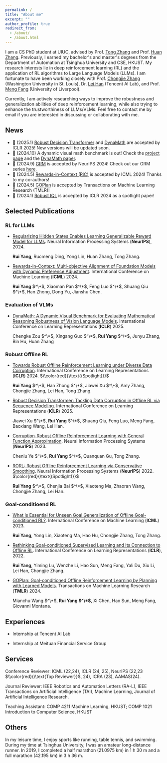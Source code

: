 ```yaml
---
permalink: /
title: "About me"
excerpt: ""
author_profile: true
redirect_from: 
  - /about/
  - /about.html
---
```


I am a CS PhD student at UIUC, advised by Prof. [Tong Zhang](http://tongzhang-ml.org) and Prof. [Huan Zhang](https://www.huan-zhang.com). Previously, I earned my bachelor's and master's degrees from the Department of Automation at Tsinghua University and CSE, HKUST. My research interests lie in deep reinforcement learning (RL) and the application of RL algorithms to Large Language Models (LLMs). I am furtunate to have been working closely with Prof. [Chongjie Zhang](https://engineering.wustl.edu/faculty/Chongjie-Zhang.html) (Washington University in St. Louis), Dr. [Lei Han](http://www.leihan.org) (Tencent AI Lab), and Prof. [Meng Fang](https://mengf1.github.io) (University of Liverpool). 

Currently, I am actively researching ways to improve the robustness and generalization abilities of deep reinforcement learning, while also trying to enhance the trustworthiness of LLMs/VLMs. Feel free to contact me by email if you are interested in discussing or collaborating with me. 

News
------
- 🎉 (2025.1) [Robust Decision Transformer](https://arxiv.org/abs/2407.04285) and [DynaMath](https://arxiv.org/abs/2411.00836) are accepted by ICLR 2025! New versions will be updated soon.
- 🌟 (2024.10) A dynamic visual math benchmark is out! Check the [project page](https://dynamath.github.io) and the [DynaMath paper](https://huan-zhang.com/DynaMath.pdf).   
- 🎉 (2024.9) [GRM](https://arxiv.org/abs/2406.10216) is accepted by NeurIPS 2024! Check out our GRM series [here](https://github.com/YangRui2015/Generalizable-Reward-Model).
- 🎉 (2024.5) [Rewards-in-Context (RiC)](https://arxiv.org/abs/2402.10207) is accepted by ICML 2024! Thanks to my co-authors!
- 🎉 (2024.5) [GOPlan](https://openreview.net/forum?id=zOKAmm8R9B) is accepted by Transactions on Machine Learning Research (TMLR)!
- 🎉 (2024.1) [Robust IQL](https://openreview.net/forum?id=5hAMmCU0bK) is accepted by ICLR 2024 as a spotlight paper!

Selected Publications
------


### RL for LLMs 
- [Regularizing Hidden States Enables Learning Generalizable Reward Model for LLMs](https://arxiv.org/abs/2406.10216). Neural Information Processing Systems (**NeurIPS**), 2024.

  **Rui Yang**, Ruomeng Ding, Yong Lin, Huan Zhang, Tong Zhang.


- [Rewards-in-Context: Multi-objective Alignment of Foundation Models with Dynamic Preference Adjustment](https://arxiv.org/abs/2402.10207). International Conference on Machine Learning (**ICML**) 2024.

  **Rui Yang** $^\*$, Xiaoman Pan $^\*$, Feng Luo $^\*$, Shuang Qiu $^\*$, Han Zhong, Dong Yu, Jianshu Chen.

### Evaluation of VLMs 

- [DynaMath: A Dynamic Visual Benchmark for Evaluating Mathematical Reasoning Robustness of Vision Language Models](https://arxiv.org/abs/2411.00836). International Conference on Learning Representations (**ICLR**) 2025.

  Chengke Zou $^\*$, Xingang Guo $^\*$, **Rui Yang** $^\*$, Junyu Zhang, Bin Hu, Huan Zhang


### Robust Offline RL

- [Towards Robust Offline Reinforcement Learning under Diverse Data Corruption](https://openreview.net/forum?id=5hAMmCU0bK). International Conference on Learning Representations (**ICLR**) 2024. $\\color{red}{\\text{(Spotlight)}}$
  
  **Rui Yang** $^\*$, Han Zhong $^\*$, Jiawei Xu $^\*$, Amy Zhang, Chongjie Zhang, Lei Han, Tong Zhang.

- [Robust Decision Transformer: Tackling Data Corruption in Offline RL via Sequence Modeling](https://openreview.net/forum?id=phAlw3JPms). International Conference on Learning Representations (**ICLR**) 2025. 
  
  Jiawei Xu $^\*$, **Rui Yang** $^\*$, Shuang Qiu, Feng Luo, Meng Fang, Baoxiang Wang, Lei Han.


- [Corruption-Robust Offline Reinforcement Learning with General Function Approximation](https://openreview.net/forum?id=K9M7XNS9BX). Neural Information Processing Systems (**NeurIPS**) 2023.

  Chenlu Ye $^\*$, **Rui Yang** $^\*$, Quanquan Gu, Tong Zhang.


- [RORL: Robust Offline Reinforcement Learning via Conservative Smoothing](https://openreview.net/forum?id=_QzJJGH_KE). Neural Information Processing Systems (**NeurIPS**) 2022. $\color{red}{\text{(Spotlight)}}$
  
  **Rui Yang** $^\*$, Chenjia Bai $^\*$, Xiaoteng Ma, Zhaoran Wang, Chongjie Zhang, Lei Han.


  
### Goal-conditioend RL

- [What Is Essential for Unseen Goal Generalization of Offline Goal-conditioned RL?](https://openreview.net/forum?id=UrQySwOk4q). International Conference on Machine Learning (**ICML**) 2023. 

  **Rui Yang**, Yong Lin, Xiaoteng Ma, Hao Hu, Chongjie Zhang, Tong Zhang.


- [Rethinking Goal-conditioned Supervised Learning and Its Connection to Offline RL](https://openreview.net/forum?id=KJztlfGPdwW). International Conference on Learning Representations (**ICLR**), 2022. 

  **Rui Yang**, Yiming Lu, Wenzhe Li, Hao Sun, Meng Fang, Yali Du, Xiu Li, Lei Han, Chongjie Zhang.

  
- [GOPlan: Goal-conditioned Offline Reinforcement Learning by Planning with Learned Models](https://openreview.net/forum?id=zOKAmm8R9B). Transactions on Machine Learning Research (**TMLR**) 2024.

  Mianchu Wang $^\*$, **Rui Yang $^\*$**, Xi Chen, Hao Sun, Meng Fang, Giovanni Montana.
  



Experiences
------
-  Internship at Tencent AI Lab

-  Internship at Meituan Financial Service Group

Services
------
Conference Reviewer: ICML (22,24), ICLR (24, 25), NeurIPS (22,23 $\\color{red}{\\text{Top Reviewer}}$, 24), ICRA (23), AAMAS(24). 

Journal Reviewer: IEEE Robotics and Automation Letters (RA-L), IEEE Transactions on Artificial Intelligence (TAI), Machine Learning, Journal of Artificial Intelligence Research.

Teaching Assistant: COMP 4211 Machine Learning, HKUST; COMP 1021 Introduction to Computer Science, HKUST


Others
------
In my leisure time, I enjoy sports like running, table tennis, and swimming. During my time at Tsinghua University, I was an amateur long-distance runner. In 2019, I completed a half marathon (21.0975 km) in 1 h 30 m and a full marathon (42.195 km) in 3 h 36 m.
